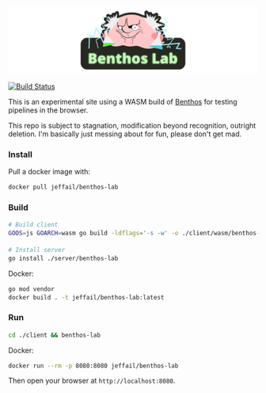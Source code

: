 ![benthos-lab](logo.svg "benthos lab")

[![Build Status](https://cloud.drone.io/api/badges/benthosdev/benthos-lab/status.svg)](https://cloud.drone.io/benthosdev/benthos-lab)

This is an experimental site using a WASM build of
[Benthos](https://www.benthos.dev/) for testing pipelines in the browser.

This repo is subject to stagnation, modification beyond recognition, outright
deletion. I'm basically just messing about for fun, please don't get mad.

### Install

Pull a docker image with:

``` sh
docker pull jeffail/benthos-lab
```

### Build

``` sh
# Build client
GOOS=js GOARCH=wasm go build -ldflags='-s -w' -o ./client/wasm/benthos-lab.wasm ./client/wasm/benthos-lab.go

# Install server
go install ./server/benthos-lab
```

Docker:

``` sh
go mod vendor
docker build . -t jeffail/benthos-lab:latest
```

### Run

``` sh
cd ./client && benthos-lab
```

Docker:

``` sh
docker run --rm -p 8080:8080 jeffail/benthos-lab
```

Then open your browser at `http://localhost:8080`.
